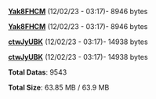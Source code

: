 [**Yak8FHCM**](/data/Yak8FHCM.txt) (12/02/23 - 03:17)- 8946 bytes

[**Yak8FHCM**](/data/Yak8FHCM.txt) (12/02/23 - 03:17)- 8946 bytes

[**ctwJyUBK**](/data/ctwJyUBK.txt) (12/02/23 - 03:17)- 14938 bytes

[**ctwJyUBK**](/data/ctwJyUBK.txt) (12/02/23 - 03:17)- 14938 bytes

**Total Datas**: 9543

**Total Size**: 63.85 MB / 63.9 MB